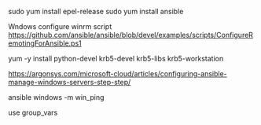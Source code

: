 
sudo yum install epel-release
sudo yum install ansible

Wndows configure winrm script
https://github.com/ansible/ansible/blob/devel/examples/scripts/ConfigureRemotingForAnsible.ps1

yum -y install python-devel krb5-devel krb5-libs krb5-workstation

https://argonsys.com/microsoft-cloud/articles/configuring-ansible-manage-windows-servers-step-step/

ansible windows -m win_ping

use group_vars